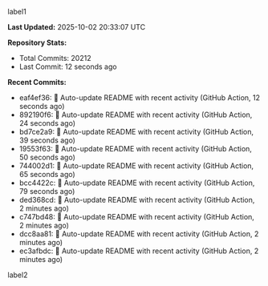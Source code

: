 
label1 
<!-- ACTIVITY_START -->
**Last Updated:** 2025-10-02 20:33:07 UTC

**Repository Stats:**
- Total Commits: 20212
- Last Commit: 12 seconds ago

**Recent Commits:**
- eaf4ef36: 🤖 Auto-update README with recent activity (GitHub Action, 12 seconds ago)
- 892190f6: 🤖 Auto-update README with recent activity (GitHub Action, 24 seconds ago)
- bd7ce2a9: 🤖 Auto-update README with recent activity (GitHub Action, 39 seconds ago)
- 19553f63: 🤖 Auto-update README with recent activity (GitHub Action, 50 seconds ago)
- 744002d1: 🤖 Auto-update README with recent activity (GitHub Action, 65 seconds ago)
- bcc4422c: 🤖 Auto-update README with recent activity (GitHub Action, 79 seconds ago)
- ded368cd: 🤖 Auto-update README with recent activity (GitHub Action, 2 minutes ago)
- c747bd48: 🤖 Auto-update README with recent activity (GitHub Action, 2 minutes ago)
- dcc8aa81: 🤖 Auto-update README with recent activity (GitHub Action, 2 minutes ago)
- ec3afbdc: 🤖 Auto-update README with recent activity (GitHub Action, 2 minutes ago)
<!-- ACTIVITY_END -->

label2
